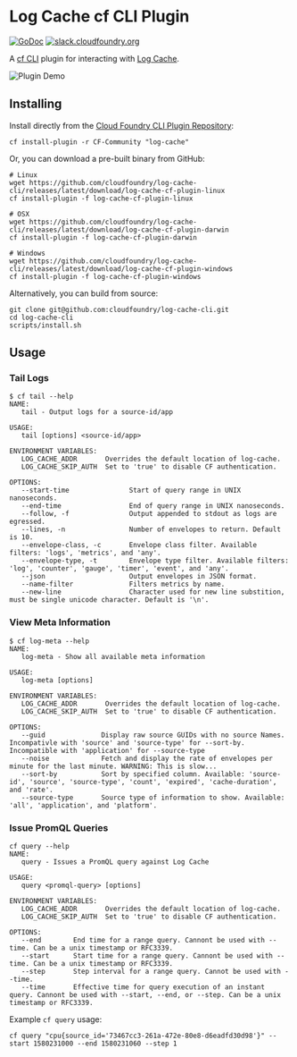 # Log Cache cf CLI Plugin

[![GoDoc][go-doc-badge]][go-doc]
[![slack.cloudfoundry.org][slack-badge]][logging-and-metrics-slack]

A [cf CLI](https://github.com/cloudfoundry/cli) plugin for interacting with
[Log Cache](https://github.com/cloudfoundry/log-cache).

![Plugin Demo](./docs/Plugin-demo.gif)

## Installing

Install directly from the [Cloud Foundry CLI Plugin Repository](https://github.com/cloudfoundry/cli-plugin-repo):
```
cf install-plugin -r CF-Community "log-cache"
```

Or, you can download a pre-built binary from GitHub:
```
# Linux
wget https://github.com/cloudfoundry/log-cache-cli/releases/latest/download/log-cache-cf-plugin-linux
cf install-plugin -f log-cache-cf-plugin-linux

# OSX
wget https://github.com/cloudfoundry/log-cache-cli/releases/latest/download/log-cache-cf-plugin-darwin
cf install-plugin -f log-cache-cf-plugin-darwin

# Windows
wget https://github.com/cloudfoundry/log-cache-cli/releases/latest/download/log-cache-cf-plugin-windows
cf install-plugin -f log-cache-cf-plugin-windows
```

Alternatively, you can build from source:
```
git clone git@github.com:cloudfoundry/log-cache-cli.git
cd log-cache-cli
scripts/install.sh
```

## Usage

### Tail Logs

```
$ cf tail --help
NAME:
   tail - Output logs for a source-id/app

USAGE:
   tail [options] <source-id/app>

ENVIRONMENT VARIABLES:
   LOG_CACHE_ADDR       Overrides the default location of log-cache.
   LOG_CACHE_SKIP_AUTH  Set to 'true' to disable CF authentication.

OPTIONS:
   --start-time               Start of query range in UNIX nanoseconds.
   --end-time                 End of query range in UNIX nanoseconds.
   --follow, -f               Output appended to stdout as logs are egressed.
   --lines, -n                Number of envelopes to return. Default is 10.
   --envelope-class, -c       Envelope class filter. Available filters: 'logs', 'metrics', and 'any'.
   --envelope-type, -t        Envelope type filter. Available filters: 'log', 'counter', 'gauge', 'timer', 'event', and 'any'.
   --json                     Output envelopes in JSON format.
   --name-filter              Filters metrics by name.
   --new-line                 Character used for new line substition, must be single unicode character. Default is '\n'.
```

### View Meta Information

```
$ cf log-meta --help
NAME:
   log-meta - Show all available meta information

USAGE:
   log-meta [options]

ENVIRONMENT VARIABLES:
   LOG_CACHE_ADDR       Overrides the default location of log-cache.
   LOG_CACHE_SKIP_AUTH  Set to 'true' to disable CF authentication.

OPTIONS:
   --guid              Display raw source GUIDs with no source Names. Incompativle with 'source' and 'source-type' for --sort-by. Incompatible with 'application' for --source-type
   --noise             Fetch and display the rate of envelopes per minute for the last minute. WARNING: This is slow...
   --sort-by           Sort by specified column. Available: 'source-id', 'source', 'source-type', 'count', 'expired', 'cache-duration', and 'rate'.
   --source-type       Source type of information to show. Available: 'all', 'application', and 'platform'.
```

### Issue PromQL Queries

```
cf query --help
NAME:
   query - Issues a PromQL query against Log Cache

USAGE:
   query <promql-query> [options]

ENVIRONMENT VARIABLES:
   LOG_CACHE_ADDR       Overrides the default location of log-cache.
   LOG_CACHE_SKIP_AUTH  Set to 'true' to disable CF authentication.

OPTIONS:
   --end        End time for a range query. Cannont be used with --time. Can be a unix timestamp or RFC3339.
   --start      Start time for a range query. Cannont be used with --time. Can be a unix timestamp or RFC3339.
   --step       Step interval for a range query. Cannot be used with --time.
   --time       Effective time for query execution of an instant query. Cannont be used with --start, --end, or --step. Can be a unix timestamp or RFC3339.
```

Example `cf query` usage:

```
cf query "cpu{source_id='73467cc3-261a-472e-80e8-d6eadfd30d98'}" --start 1580231000 --end 1580231060 --step 1
```

[slack-badge]:               https://slack.cloudfoundry.org/badge.svg
[logging-and-metrics-slack]: https://cloudfoundry.slack.com/archives/logging-and-metrics
[go-doc-badge]:              https://godoc.org/code.cloudfoundry.org/log-cache-cli?status.svg
[go-doc]:                    https://godoc.org/code.cloudfoundry.org/log-cache-cli
